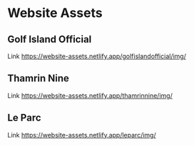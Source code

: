# Website Assets

## Golf Island Official
Link https://website-assets.netlify.app/golfislandofficial/img/

## Thamrin Nine
Link https://website-assets.netlify.app/thamrinnine/img/

## Le Parc
Link https://website-assets.netlify.app/leparc/img/
